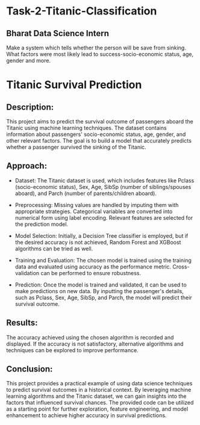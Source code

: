 # Task-2-Titanic-Classification
## Bharat Data Science Intern

Make a system which tells whether the person will be
save from sinking. What factors were
most likely lead to success-socio-economic
status, age, gender and more.

# Titanic Survival Prediction

## Description:
This project aims to predict the survival outcome of passengers aboard the Titanic using machine learning techniques. The dataset contains information about passengers' socio-economic status, age, gender, and other relevant factors. The goal is to build a model that accurately predicts whether a passenger survived the sinking of the Titanic.

## Approach:

- Dataset: The Titanic dataset is used, which includes features like Pclass (socio-economic status), Sex, Age, SibSp (number of siblings/spouses aboard), and Parch (number of parents/children aboard).

- Preprocessing: Missing values are handled by imputing them with appropriate strategies. Categorical variables are converted into numerical form using label encoding. Relevant features are selected for the prediction model.

- Model Selection: Initially, a Decision Tree classifier is employed, but if the desired accuracy is not achieved, Random Forest and XGBoost algorithms can be tried as well.

- Training and Evaluation: The chosen model is trained using the training data and evaluated using accuracy as the performance metric. Cross-validation can be performed to ensure robustness.

- Prediction: Once the model is trained and validated, it can be used to make predictions on new data. By inputting the passenger's details, such as Pclass, Sex, Age, SibSp, and Parch, the model will predict their survival outcome.

## Results:
The accuracy achieved using the chosen algorithm is recorded and displayed. If the accuracy is not satisfactory, alternative algorithms and techniques can be explored to improve performance.

## Conclusion:
This project provides a practical example of using data science techniques to predict survival outcomes in a historical context. By leveraging machine learning algorithms and the Titanic dataset, we can gain insights into the factors that influenced survival chances. The provided code can be utilized as a starting point for further exploration, feature engineering, and model enhancement to achieve higher accuracy in survival predictions.
